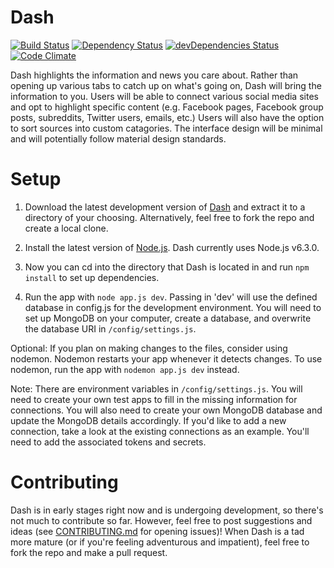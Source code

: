 # Dash

[![Build Status](https://travis-ci.org/alanplotko/Dash.svg?branch=master)](https://travis-ci.org/alanplotko/Dash)
[![Dependency Status](https://img.shields.io/david/alanplotko/Dash.svg?style=flat)](https://david-dm.org/alanplotko/Dash)
[![devDependencies Status](https://img.shields.io/david/dev/alanplotko/Dash.svg?style=flat)](https://david-dm.org/alanplotko/Dash#info=devDependencies)
[![Code Climate](https://codeclimate.com/github/alanplotko/Dash/badges/gpa.svg)](https://codeclimate.com/github/alanplotko/Dash)

Dash highlights the information and news you care about. Rather than opening up various tabs to catch up on what's going on, Dash will bring the information to you. Users will be able to connect various social media sites and opt to highlight specific content (e.g. Facebook pages, Facebook group posts, subreddits, Twitter users, emails, etc.) Users will also have the option to sort sources into custom catagories. The interface design will be minimal and will potentially follow material design standards.

# Setup

1) Download the latest development version of [Dash](https://github.com/alanplotko/Dash/archive/develop.zip) and extract it to a directory of your choosing. Alternatively, feel free to fork the repo and create a local clone.

2) Install the latest version of [Node.js](https://nodejs.org/en/). Dash currently uses Node.js v6.3.0.

3) Now you can cd into the directory that Dash is located in and run `npm install` to set up dependencies.

4) Run the app with `node app.js dev`. Passing in 'dev' will use the defined database in config.js for the development environment. You will need to set up MongoDB on your computer, create a database, and overwrite the database URI in `/config/settings.js`.

Optional: If you plan on making changes to the files, consider using nodemon. Nodemon restarts your app whenever it detects changes. To use nodemon, run the app with `nodemon app.js dev` instead.

Note: There are environment variables in `/config/settings.js`. You will need to create your own test apps to fill in the missing information for connections. You will also need to create your own MongoDB database and update the MongoDB details accordingly. If you'd like to add a new connection, take a look at the existing connections as an example. You'll need to add the associated tokens and secrets.

# Contributing

Dash is in early stages right now and is undergoing development, so there's not much to contribute so far. However, feel free to post suggestions and ideas (see [CONTRIBUTING.md](https://github.com/alanplotko/Dash/blob/master/CONTRIBUTING.md) for opening issues)! When Dash is a tad more mature (or if you're feeling adventurous and impatient), feel free to fork the repo and make a pull request.
